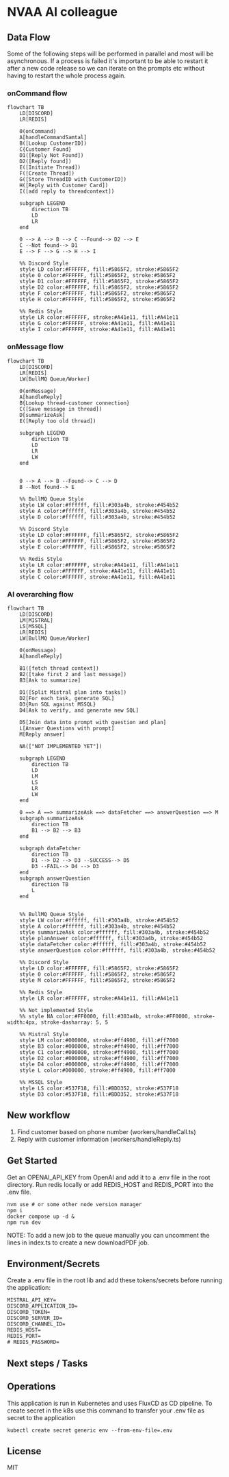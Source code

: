 # NVAA AI colleague

## Data Flow

Some of the following steps will be performed in parallel and most will be asynchronous. If a process is failed it's important to be able to restart it after a new code release so we can iterate on the prompts etc without having to restart the whole process again.

### onCommand flow

```mermaid
flowchart TB
    LD[DISCORD]
    LR[REDIS]

    0(onCommand)
    A[handleCommandSamtal]
    B([Lookup CustomerID])
    C{Customer Found}
    D1([Reply Not Found])
    D2([Reply found])
    E([Initiate Thread])
    F([Create Thread])
    G([Store ThreadID with CustomerID])
    H([Reply with Customer Card])
    I([add reply to threadcontext])

    subgraph LEGEND
        direction TB
        LD
        LR
    end

    0 --> A --> B --> C --Found--> D2 --> E
    C --Not found--> D1
    E --> F --> G --> H --> I

    %% Discord Style
    style LD color:#FFFFFF, fill:#5865F2, stroke:#5865F2
    style 0 color:#FFFFFF, fill:#5865F2, stroke:#5865F2
    style D1 color:#FFFFFF, fill:#5865F2, stroke:#5865F2
    style D2 color:#FFFFFF, fill:#5865F2, stroke:#5865F2
    style F color:#FFFFFF, fill:#5865F2, stroke:#5865F2
    style H color:#FFFFFF, fill:#5865F2, stroke:#5865F2

    %% Redis Style
    style LR color:#FFFFFF, stroke:#A41e11, fill:#A41e11
    style G color:#FFFFFF, stroke:#A41e11, fill:#A41e11
    style I color:#FFFFFF, stroke:#A41e11, fill:#A41e11
```

### onMessage flow

```mermaid
flowchart TB
    LD[DISCORD]
    LR[REDIS]
    LW[BullMQ Queue/Worker]

    0(onMessage)
    A[handleReply]
    B{Lookup thread-customer connection}
    C([Save message in thread])
    D[summarizeAsk]
    E([Reply too old thread])

    subgraph LEGEND
        direction TB
        LD
        LR
        LW
    end


    0 --> A --> B --Found--> C --> D
    B --Not found--> E

    %% BullMQ Queue Style
    style LW color:#ffffff, fill:#303a4b, stroke:#454b52
    style A color:#ffffff, fill:#303a4b, stroke:#454b52
    style D color:#ffffff, fill:#303a4b, stroke:#454b52

    %% Discord Style
    style LD color:#FFFFFF, fill:#5865F2, stroke:#5865F2
    style 0 color:#FFFFFF, fill:#5865F2, stroke:#5865F2
    style E color:#FFFFFF, fill:#5865F2, stroke:#5865F2

    %% Redis Style
    style LR color:#FFFFFF, stroke:#A41e11, fill:#A41e11
    style B color:#FFFFFF, stroke:#A41e11, fill:#A41e11
    style C color:#FFFFFF, stroke:#A41e11, fill:#A41e11

```

### AI overarching flow

```mermaid
flowchart TB
    LD[DISCORD]
    LM[MISTRAL]
    LS[MSSQL]
    LR[REDIS]
    LW[BullMQ Queue/Worker]

    0(onMessage)
    A[handleReply]

    B1([fetch thread context])
    B2([take first 2 and last message])
    B3[Ask to summarize]

    D1([Split Mistral plan into tasks])
    D2[For each task, generate SQL]
    D3{Run SQL against MSSQL}
    D4[Ask to verify, and generate new SQL]

    D5[Join data into prompt with question and plan]
    L[Answer Questions with prompt]
    M[Reply answer]

    NA(["NOT IMPLEMENTED YET"])

    subgraph LEGEND
        direction TB
        LD
        LM
        LS
        LR
        LW
    end

    0 ==> A ==> summarizeAsk ==> dataFetcher ==> answerQuestion ==> M
    subgraph summarizeAsk
        direction TB
        B1 --> B2 --> B3
    end

    subgraph dataFetcher
        direction TB
        D1 --> D2 --> D3 --SUCCESS--> D5
        D3 --FAIL--> D4 --> D3
    end
    subgraph answerQuestion
        direction TB
        L
    end


    %% BullMQ Queue Style
    style LW color:#ffffff, fill:#303a4b, stroke:#454b52
    style A color:#ffffff, fill:#303a4b, stroke:#454b52
    style summarizeAsk color:#ffffff, fill:#303a4b, stroke:#454b52
    style planAnswer color:#ffffff, fill:#303a4b, stroke:#454b52
    style dataFetcher color:#ffffff, fill:#303a4b, stroke:#454b52
    style answerQuestion color:#ffffff, fill:#303a4b, stroke:#454b52

    %% Discord Style
    style LD color:#FFFFFF, fill:#5865F2, stroke:#5865F2
    style 0 color:#FFFFFF, fill:#5865F2, stroke:#5865F2
    style M color:#FFFFFF, fill:#5865F2, stroke:#5865F2

    %% Redis Style
    style LR color:#FFFFFF, stroke:#A41e11, fill:#A41e11

    %% Not implemented Style
    %% style NA color:#FF0000, fill:#303a4b, stroke:#FF0000, stroke-width:4px, stroke-dasharray: 5, 5

    %% Mistral Style
    style LM color:#000000, stroke:#ff4900, fill:#ff7000
    style B3 color:#000000, stroke:#ff4900, fill:#ff7000
    style C1 color:#000000, stroke:#ff4900, fill:#ff7000
    style D2 color:#000000, stroke:#ff4900, fill:#ff7000
    style D4 color:#000000, stroke:#ff4900, fill:#ff7000
    style L color:#000000, stroke:#ff4900, fill:#ff7000

    %% MSSQL Style
    style LS color:#537F18, fill:#BDD352, stroke:#537F18
    style D3 color:#537F18, fill:#BDD352, stroke:#537F18
```

## New workflow

1. Find customer based on phone number (workers/handleCall.ts)
2. Reply with customer information (workers/handleReply.ts)

## Get Started

Get an OPENAI_API_KEY from OpenAI and add it to a .env file in the root directory. Run redis locally or add REDIS_HOST and REDIS_PORT into the .env file.

    nvm use # or some other node version manager
    npm i
    docker compose up -d &
    npm run dev

NOTE: To add a new job to the queue manually you can uncomment the lines in index.ts to create a new downloadPDF job.

## Environment/Secrets

Create a .env file in the root lib and add these tokens/secrets before running the application:

    MISTRAL_API_KEY=
    DISCORD_APPLICATION_ID=
    DISCORD_TOKEN=
    DISCORD_SERVER_ID=
    DISCORD_CHANNEL_ID=
    REDIS_HOST=
    REDIS_PORT=
    # REDIS_PASSWORD=

## Next steps / Tasks

## Operations

This application is run in Kubernetes and uses FluxCD as CD pipeline. To create secret in the k8s use this command to transfer your .env file as secret to the application

    kubectl create secret generic env --from-env-file=.env

## License

MIT

